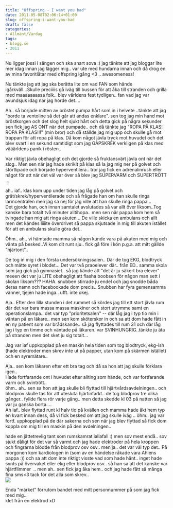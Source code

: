 ```yaml
---
title: "Offspring - I want you bad"
date: 2011-05-08T02:06:14+01:00
slug: offspring-i-want-you-bad
draft: false
categories:
- Allmänt/Vardag
tags:
- blogg.se
- 2011
---
```

Nu ligger jossi i sängen och ska snart sova :) jag tänkte att jag bloggar lite mer idag innan jag lägger mig.. var ute med hundarna innan och då drog en av mina favoritlåtar med offspring igång <3 .. awesomeness!  
  
Nu tänkte jag att jag ska berätta lite om vad FAN som hände igårkväll...Skulle preciiiis gå iväg till bussen för att åka till stranden och grilla med maaaaaaassa folk.. blev världens fest tydligen.. fan vad jag var avundsjuk idag när jag hörde det....  
  
Ah.. så började mitten av bröstet pumpa hårt som in i helvete ..tänkte att jag "borde ta ventoline så det går att andas enklare". sen tog jag min hand mot bröstkorgen och det slog helt sjukt hårt och detta gick på några sekunder sen fick jag AS ONT när det pumpade.. och då tänkte jag "ROPA PÅ KLAS! ROPA PÅ KLAS!!!" (min bror) och då ställde jag mig upp och skulle gå mot trappan för att ropa på klas. Då kom något jävla tryck mot huvudet och det blev svart i en sekund samtidigt som jag GAPSKREK verkligen på klas med vääärldens panik i rösten..  
  
Var riktigt jävla obehagligt och det gjorde så fruktansvärt jävla ont när det slog.. Men sen när jag hade skrikit på klas så la jag mig ner på golvet och störtlipade och började hyperventilera.. tror jag fick en adrenalinrush eller något för att när det väl var över så blev jag SUPERVARM och SUPERTRÖTT ...  
  
ah.. iaf.. klas kom upp under tiden jag låg på golvet och grät/skrek/hyperventilerade och så frågade han om han skulle ringa larmcentralen men jag sa nej för jag ville att han skulle ringa pappa...  
Det gjorde han, och innan samtalet avslutades så var allt över liksom..Tog kanske bara totalt två minuter alltihopa.. men sen när pappa kom hem så tvingade han mig att ringa akuten .. De ville skicka en ambulans och allt men det kändes liiiite överdrivet så pappa skjutsade in mig till akuten istället för att en ambulans skulle göra det..  
  
Öhm.. ah.. vi hämtade mamma så någon kunde vara på akuten med mig och vänta på besked..Vi kom dit runt sju.. fick gå före i kön p.g.a. att mitt gällde "hjärtont"..  
  
De tog in mig i den första undersökningssalen.. Där de tog EKG, blodtryck och mätte syret i blodet... Det var två praoelever där.. från ED.. samma skola som jag gick på gymnasiet.. så jag kände att "det är ju säkert bra elever" meeen det var ju LITE obehagligt att flasha boobsen för någon man sett i skolan liksom??? HAHA. snubben stirrade ju endel och jag snodde båda deras namn och facebookade dom precis.. Snubben har fyra gemensamma vänner, tjejen hade inga.. ufft. inte okej.  
  
Aja.. Efter den lilla stunden i det rummet så kördes jag till ett stort jävla rum där det var bara massa massa maskiner och stort utrymme samt en operationslampa.. det var typ "prioritetsalen" -- där låg jag i typ tio min i väntan på en läkare.. men sen kom sköterskor in och sa att dom hade fått in en ny patient som var brådskande.. så jag flyttades till rum 31 och där låg jag i typ en timme och väntade på läkaren. var SVINHUNGRIG..tänkte ju äta på stranden men det sket ju sig totalt...  
  
Jag var iaf uppkopplad på en maskin hela tiden som tog blodtryck, ekg-ish (hade elektroder men skrev inte ut på papper, utan kom på skärmen istället) och en syremätare..  
  
Aja.. sen kom läkaren efter ett bra tag och då sa hon att jag skulle förklara igen..  
Hade fortfarande ont i huvudet efter allting som hände, och var fortfarande varm och svintrött..  
öhm.. ah.. sen sa hon att jag skulle bli flyttad till hjärtvårdsavdelningen.. och blodprov skulle tas för att utesluta hjärtinfarkt.. de tog blodprov tre olika gånger.. fyllde flera rör varje gång.. men detta skedde kl 03 på natten så jag var ju ganska borta....  
Ah iaf.. blev flyttad runt kl halv tio på kvällen och mamma hade åkt hem typ en kvart innan dess, då vi fick besked om att jag skulle iväg .. öhm.. jag var fortf. uppkopplad på de där sakerna och sen när jag blev flyttad så fick dom koppla om mig till en maskin på den avdelningen..  
  
hade en jättetrevlig tant som rumskamrat iallafall :) men sov mest endå.. sov sjukt dåligt för det var så varmt och jag hade elektroder på hela kroppen och fingrarna blödde från blodprov osv osv.. men ja.. det var väl typ det.. På morgonen kom kardiologen in (som av en händelse råkade vara Ahlens pappa :)) och sa att dom inte riktigt visste vad som hade hänt.. inget hade synts på övervaket eller ekg eller blodprov osv.. så han sa att det kanske var hjärtflimmer  .. men ah.. sen fick jag åka hem.. och jag hade fått så många fina sms<3 tack för det alla som skrev..  
![](/assets/images/blogg.se/wp_000193_146856617.jpg)  
  
  
Enda "märket" förrutom bandet med mitt personnummer på som jag fick med mig..  
klet från en elektrod xD